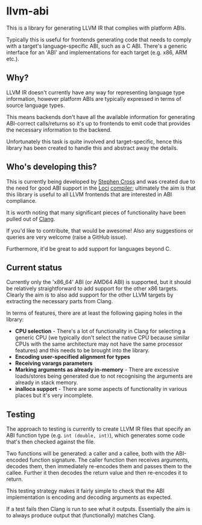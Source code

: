 # llvm-abi

This is a library for generating LLVM IR that complies with platform ABIs.

Typically this is useful for frontends generating code that needs to comply with
a target's language-specific ABI, such as a C ABI. There's a generic interface
for an 'ABI' and implementations for each target (e.g. x86, ARM etc.).

## Why?

LLVM IR doesn't currently have any way for representing language type
information, however platform ABIs are typically expressed in terms of source
language types.

This means backends don't have all the available information for generating
ABI-correct calls/returns so it's up to frontends to emit code that provides the
necessary information to the backend.

Unfortunately this task is quite involved and target-specific, hence this
library has been created to handle this and abstract away the details.

## Who's developing this?

This is currently being developed by [Stephen Cross](http://scross.co.uk) and
was created due to the need for good ABI support in the
[Loci](http://loci-lang.org) [compiler](https://github.com/scross99/locic);
ultimately the aim is that this library is useful to all LLVM frontends that
are interested in ABI compliance.

It is worth noting that many significant pieces of functionality have been
pulled out of [Clang](http://clang.llvm.org/).

If you'd like to contribute, that would be awesome! Also any suggestions or
queries are very welcome (raise a GitHub issue).

Furthermore, it'd be great to add support for languages beyond C.

## Current status

Currently only the 'x86_64' ABI (or AMD64 ABI) is supported, but it should be
relatively straightforward to add support for the other x86 targets. Clearly the
aim is to also add support for the other LLVM targets by extracting the
necessary parts from Clang.

In terms of features, there are at least the following gaping holes in the
library:

* **CPU selection** - There's a lot of functionality in Clang for selecting a
                      generic CPU (we typically don't select the native CPU
                      because similar CPUs with the same architecture may not
                      have the same processor features) and this needs to be
                      brought into the library.
* **Encoding user-specified alignment for types**
* **Receiving varargs parameters**
* **Marking arguments as already in-memory** - There are excessive loads/stores
                                               being generated due to not
                                               recognising the arguments are
                                               already in stack memory.
* **inalloca support** - There are some aspects of functionality in various
                         places but it's very incomplete.

## Testing

The approach to testing is currently to create LLVM IR files that specify an
ABI function type (e.g. `int (double, int)`), which generates some code that's
then checked against the file.

Two functions will be generated: a caller and a callee, both with the
ABI-encoded function signature. The caller function then receives arguments,
decodes them, then immediately re-encodes them and passes them to the callee.
Further it then decodes the return value and then re-encodes it to return.

This testing strategy makes it fairly simple to check that the ABI
implementation is encoding and decoding arguments as expected.

If a test fails then Clang is run to see what it outputs. Essentially the aim is
to always produce output that (functionally) matches Clang.
